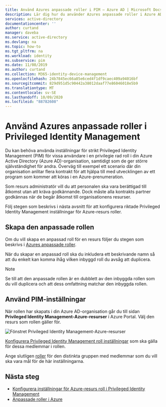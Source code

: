```yaml
---
title: Använd Azures anpassade roller i PIM – Azure AD | Microsoft Docs
description: Lär dig hur du använder Azures anpassade roller i Azure AD Privileged Identity Management (PIM).
services: active-directory
documentationcenter: ''
author: curtand
manager: daveba
ms.service: active-directory
ms.devlang: na
ms.topic: how-to
ms.tgt_pltfrm: na
ms.workload: identity
ms.subservice: pim
ms.date: 11/08/2019
ms.author: curtand
ms.collection: M365-identity-device-management
ms.openlocfilehash: 24b7845ec66a85e6ced4f1df9caec409a94016bf
ms.sourcegitcommit: 829d951d5c90442a38012daaf77e86046018e5b9
ms.translationtype: MT
ms.contentlocale: sv-SE
ms.lasthandoff: 10/09/2020
ms.locfileid: "88782608"
---
```

# <a name="use-azure-custom-roles-in-privileged-identity-management"></a>Använd Azures anpassade roller i Privileged Identity Management

Du kan behöva använda inställningar för strikt Privileged Identity Management (PIM) för vissa användare i en privilegie rad roll i din Azure Active Directory (Azure AD)-organisation, samtidigt som de ger större självständighet för andra. Överväg till exempel ett scenario där din organisation anlitar flera kontrakt för att hjälpa till med utvecklingen av ett program som kommer att köras i en Azure-prenumeration.

Som resurs administratör vill du att personalen ska vara berättigad till åtkomst utan att kräva godkännande. Dock måste alla kontrakts partner godkännas när de begär åtkomst till organisationens resurser.

Följ stegen som beskrivs i nästa avsnitt för att konfigurera riktade Privileged Identity Management inställningar för Azure-resurs roller.

## <a name="create-the-custom-role"></a>Skapa den anpassade rollen

Om du vill skapa en anpassad roll för en resurs följer du stegen som beskrivs i [Azures anpassade roller](../../role-based-access-control/custom-roles.md).

När du skapar en anpassad roll ska du inkludera ett beskrivande namn så att du enkelt kan komma ihåg vilken inbyggd roll du avsåg att duplicera.

> [!NOTE]
> Se till att den anpassade rollen är en dubblett av den inbyggda rollen som du vill duplicera och att dess omfattning matchar den inbyggda rollen.

## <a name="apply-pim-settings"></a>Använd PIM-inställningar

När rollen har skapats i din Azure AD-organisation går du till sidan **Privileged Identity Management-Azure-resurser** i Azure Portal. Välj den resurs som rollen gäller för.

![Fönstret Privileged Identity Management-Azure-resurser](media/pim-resource-roles-custom-role-policy/aadpim-manage-azure-resource-some-there.png)

[Konfigurera Privileged Identity Management roll inställningar](pim-resource-roles-configure-role-settings.md) som ska gälla för dessa medlemmar i rollen.

Ange slutligen [roller](pim-resource-roles-assign-roles.md) för den distinkta gruppen med medlemmar som du vill ska vara mål för de här inställningarna.

## <a name="next-steps"></a>Nästa steg

- [Konfigurera inställningar för Azure-resurs roll i Privileged Identity Management](pim-resource-roles-configure-role-settings.md)
- [Anpassade roller i Azure](../../role-based-access-control/custom-roles.md)